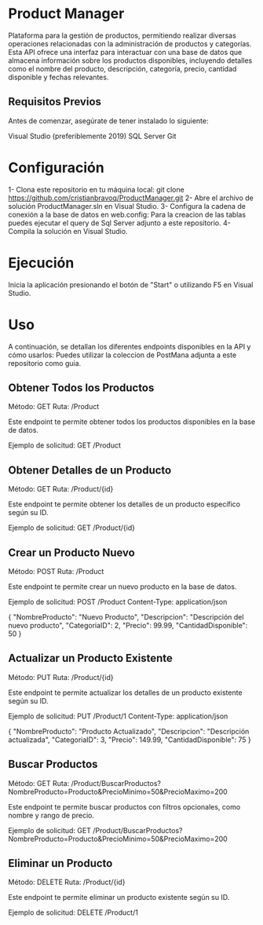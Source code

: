 # Product Manager
Plataforma para la gestión de productos, permitiendo realizar diversas operaciones relacionadas con la administración de productos y categorías. Esta API ofrece una interfaz para interactuar con una base de datos que almacena información sobre los productos disponibles, incluyendo detalles como el nombre del producto, descripción, categoría, precio, cantidad disponible y fechas relevantes.

## Requisitos Previos
Antes de comenzar, asegúrate de tener instalado lo siguiente:

Visual Studio (preferiblemente 2019)
SQL Server
Git

# Configuración
1- Clona este repositorio en tu máquina local: git clone https://github.com/cristianbravoq/ProductManager.git
2- Abre el archivo de solución ProductManager.sln en Visual Studio.
3- Configura la cadena de conexión a la base de datos en web.config:
    Para la creacion de las tablas puedes ejecutar el query de Sql Server adjunto a este repositorio.
    <connectionStrings>
      <add name="ProductManagerContext" connectionString="Server=NAME-SERVER;Database=ProductManagerDB;Integrated Security=True" providerName="System.Data.SqlClient" />
    </connectionStrings>
4- Compila la solución en Visual Studio.

# Ejecución
Inicia la aplicación presionando el botón de "Start" o utilizando F5 en Visual Studio.

# Uso
A continuación, se detallan los diferentes endpoints disponibles en la API y cómo usarlos:
    Puedes utilizar la coleccion de PostMana adjunta a este repositorio como guia.

## Obtener Todos los Productos
Método: GET
Ruta: /Product

Este endpoint te permite obtener todos los productos disponibles en la base de datos.

Ejemplo de solicitud:
  GET /Product

## Obtener Detalles de un Producto
Método: GET
Ruta: /Product/{id}

Este endpoint te permite obtener los detalles de un producto específico según su ID.

Ejemplo de solicitud:
  GET /Product/{id}

## Crear un Producto Nuevo
Método: POST
Ruta: /Product

Este endpoint te permite crear un nuevo producto en la base de datos.

Ejemplo de solicitud:
  POST /Product
  Content-Type: application/json
  
  {
    "NombreProducto": "Nuevo Producto",
    "Descripcion": "Descripción del nuevo producto",
    "CategoriaID": 2,
    "Precio": 99.99,
    "CantidadDisponible": 50
  }

## Actualizar un Producto Existente
Método: PUT
Ruta: /Product/{id}

Este endpoint te permite actualizar los detalles de un producto existente según su ID.

Ejemplo de solicitud:
  PUT /Product/1
  Content-Type: application/json
  
  {
    "NombreProducto": "Producto Actualizado",
    "Descripcion": "Descripción actualizada",
    "CategoriaID": 3,
    "Precio": 149.99,
    "CantidadDisponible": 75
  }

## Buscar Productos
Método: GET
Ruta: /Product/BuscarProductos?NombreProducto=Producto&PrecioMinimo=50&PrecioMaximo=200

Este endpoint te permite buscar productos con filtros opcionales, como nombre y rango de precio.

Ejemplo de solicitud:
  GET /Product/BuscarProductos?NombreProducto=Producto&PrecioMinimo=50&PrecioMaximo=200

## Eliminar un Producto
Método: DELETE
Ruta: /Product/{id}

Este endpoint te permite eliminar un producto existente según su ID.

Ejemplo de solicitud:
  DELETE /Product/1
